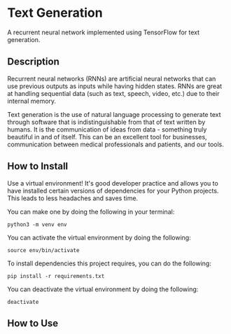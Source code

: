 # Text Generation

A recurrent neural network implemented using TensorFlow for text generation.

## Description

Recurrent neural networks (RNNs) are artificial neural networks that can use previous outputs as inputs while having hidden states. RNNs are great at handling sequential data (such as text, speech, video, etc.) due to their internal memory.

Text generation is the use of natural language processing to generate text through software that is indistinguishable from that of text written by humans. It is the communication of ideas from data - something truly beautiful in and of itself. This can be an excellent tool for businesses, communication between medical professionals and patients, and our tools.

## How to Install

Use a virtual environment! It's good developer practice and allows you to have installed certain versions of dependencies for your Python projects. This leads to less headaches and saves time.

You can make one by doing the following in your terminal:

```shell
python3 -m venv env
```

You can activate the virtual environment by doing the following:

```shell
source env/bin/activate
```

To install dependencies this project requires, you can do the following:

```shell
pip install -r requirements.txt
```

You can deactivate the virtual environment by doing the following:

```shell
deactivate
```

## How to Use
